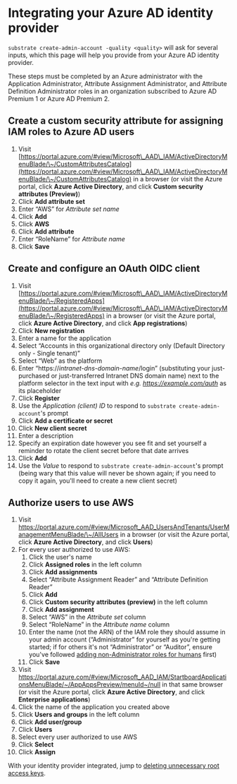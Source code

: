 # Integrating your Azure AD identity provider

`substrate create-admin-account -quality <quality>` will ask for several inputs, which this page will help you provide from your Azure AD identity provider.

These steps must be completed by an Azure administrator with the Application Administrator, Attribute Assignment Administrator, and Attribute Definition Administrator roles in an organization subscribed to Azure AD Premium 1 or Azure AD Premium 2.

## Create a custom security attribute for assigning IAM roles to Azure AD users

1. Visit [https://portal.azure.com/#view/Microsoft\_AAD\_IAM/ActiveDirectoryMenuBlade/\~/CustomAttributesCatalog](https://portal.azure.com/#view/Microsoft\_AAD\_IAM/ActiveDirectoryMenuBlade/\~/CustomAttributesCatalog) in a browser (or visit the Azure portal, click **Azure Active Directory**, and click **Custom security attributes (Preview)**)
2. Click **Add attribute set**
3. Enter “AWS” for _Attribute set name_
4. Click **Add**
5. Click **AWS**
6. Click **Add attribute**
7. Enter “RoleName” for _Attribute name_
8. Click **Save**

## Create and configure an OAuth OIDC client

1. Visit [https://portal.azure.com/#view/Microsoft\_AAD\_IAM/ActiveDirectoryMenuBlade/\~/RegisteredApps](https://portal.azure.com/#view/Microsoft\_AAD\_IAM/ActiveDirectoryMenuBlade/\~/RegisteredApps) in a browser (or visit the Azure portal, click **Azure Active Directory**, and click **App registrations**)
2. Click **New registration**
3. Enter a name for the application
4. Select “Accounts in this organizational directory only (Default Directory only - Single tenant)”
5. Select “Web” as the platform
6. Enter “https://_intranet-dns-domain-name_/login” (substituting your just-purchased or just-transferred Intranet DNS domain name) next to the platform selector in the text input with _e.g. https://example.com/auth_ as its placeholder
7. Click **Register**
8. Use the _Application (client) ID_ to respond to `substrate create-admin-account`'s prompt
9. Click **Add a certificate or secret**
10. Click **New client secret**
11. Enter a description
12. Specify an expiration date however you see fit and set yourself a reminder to rotate the client secret before that date arrives
13. Click **Add**
14. Use the _Value_ to respond to `substrate create-admin-account`'s prompt (being wary that this value will never be shown again; if you need to copy it again, you'll need to create a new client secret)

## Authorize users to use AWS

1. Visit <https://portal.azure.com/#view/Microsoft_AAD_UsersAndTenants/UserManagementMenuBlade/\~/AllUsers> in a browser (or visit the Azure portal, click **Azure Active Directory**, and click **Users**)
2. For every user authorized to use AWS:
   1. Click the user's name
   2. Click **Assigned roles** in the left column
   3. Click **Add assignments**
   4. Select “Attribute Assignment Reader” and “Attribute Definition Reader”
   5. Click **Add**
   7. Click **Custom security attributes (preview)** in the left column
   8. Click **Add assignment**
   9. Select “AWS” in the _Attribute set_ column
   10. Select “RoleName” in the _Attribute name_ column
   11. Enter the name (not the ARN) of the IAM role they should assume in your admin account (“Administrator” for yourself as you're getting started; if for others it's not “Administrator” or “Auditor”, ensure you've followed [adding non-Administrator roles for humans](../../mgmt/custom-iam-roles) first)
   12. Click **Save**
3. Visit <https://portal.azure.com/#view/Microsoft_AAD_IAM/StartboardApplicationsMenuBlade/~/AppAppsPreview/menuId~/null> in that same browser (or visit the Azure portal, click **Azure Active Directory**, and click **Enterprise applications**)
4. Click the name of the application you created above
5. Click **Users and groups** in the left column
6. Click **Add user/group**
7. Click **Users**
8. Select every user authorized to use AWS
9. Click **Select**
10. Click **Assign**

With your identity provider integrated, jump to [deleting unnecessary root access keys](../deleting-unnecessary-root-access-keys.md).
